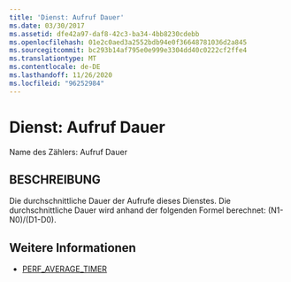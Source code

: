 ```yaml
---
title: 'Dienst: Aufruf Dauer'
ms.date: 03/30/2017
ms.assetid: dfe42a97-daf8-42c3-ba34-4bb8230cdebb
ms.openlocfilehash: 01e2c0aed3a2552bdb94e0f36648781036d2a845
ms.sourcegitcommit: bc293b14af795e0e999e3304dd40c0222cf2ffe4
ms.translationtype: MT
ms.contentlocale: de-DE
ms.lasthandoff: 11/26/2020
ms.locfileid: "96252984"
---
```

# <a name="service-calls-duration"></a>Dienst: Aufruf Dauer

Name des Zählers: Aufruf Dauer  
  
## <a name="description"></a>BESCHREIBUNG  

 Die durchschnittliche Dauer der Aufrufe dieses Dienstes. Die durchschnittliche Dauer wird anhand der folgenden Formel berechnet: (N1-N0)/(D1-D0).  
  
## <a name="see-also"></a>Weitere Informationen

- [PERF_AVERAGE_TIMER](/previous-versions/windows/embedded/ms938538(v=msdn.10))
